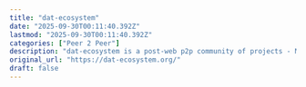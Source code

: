 ```yaml
---
title: "dat-ecosystem"
date: "2025-09-30T00:11:40.392Z"
lastmod: "2025-09-30T00:11:40.392Z"
categories: ["Peer 2 Peer"]
description: "dat-ecosystem is a post-web p2p community of projects - Most projects are self funded. Some of the projects contribute maintainance and development to core pieces of the Dat ecosystem while others create high level applications built on top of p2p protocols."
original_url: "https://dat-ecosystem.org/"
draft: false
---
```

